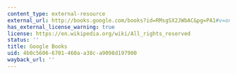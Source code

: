 ```yaml
---
content_type: external-resource
external_url: http://books.google.com/books?id=RMsgSX2JWbAC&pg=PA1#v=onepage
has_external_license_warning: true
license: https://en.wikipedia.org/wiki/All_rights_reserved
status: ''
title: Google Books
uid: 4b0c5606-6701-460a-a38c-a9098d197900
wayback_url: ''
---
```

